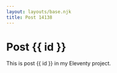 ```yaml
---
layout: layouts/base.njk
title: Post 14138
---
```


# Post {{ id }}

This is post {{ id }} in my Eleventy project.
